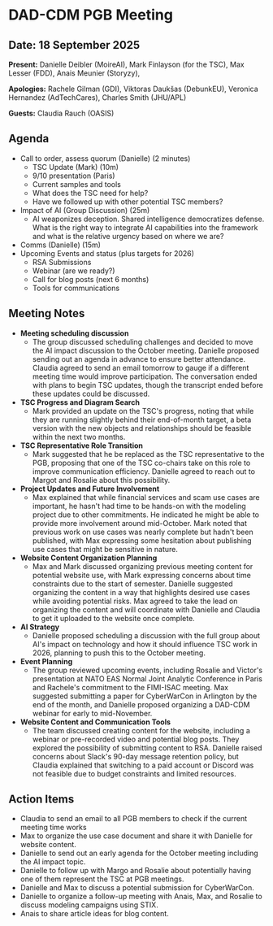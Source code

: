 # DAD-CDM PGB Meeting

## Date: 18 September 2025

**Present:** Danielle Deibler (MoireAI), Mark Finlayson (for the TSC), Max Lesser (FDD), Anais Meunier (Storyzy),

**Apologies:** Rachele Gilman (GDI), Viktoras Daukšas (DebunkEU), Veronica Hernandez (AdTechCares), Charles Smith (JHU/APL)

**Guests:** Claudia Rauch (OASIS)

## Agenda

* Call to order, assess quorum (Danielle) (2 minutes)  
  * TSC Update (Mark) (10m)  
  * 9/10 presentation (Paris)  
  * Current samples and tools  
  * What does the TSC need for help?  
  * Have we followed up with other potential TSC members?  
* Impact of AI (Group Discussion) (25m)   
  * AI weaponizes deception. Shared intelligence democratizes defense. What is the right way to integrate AI capabilities into the framework and what is the relative urgency based on where we are?  
* Comms (Danielle) (15m)  
* Upcoming Events and status (plus targets for 2026\)  
  * RSA Submissions  
  * Webinar (are we ready?)   
  * Call for blog posts (next 6 months)   
  * Tools for communications 

## Meeting Notes

* **Meeting scheduling discussion**  
  * The group discussed scheduling challenges and decided to move the AI impact discussion to the October meeting. Danielle proposed sending out an agenda in advance to ensure better attendance. Claudia agreed to send an email tomorrow to gauge if a different meeting time would improve participation. The conversation ended with plans to begin TSC updates, though the transcript ended before these updates could be discussed.  
* **TSC Progress and Diagram Search**  
  * Mark provided an update on the TSC's progress, noting that while they are running slightly behind their end-of-month target, a beta version with the new objects and relationships should be feasible within the next two months.   
* **TSC Representative Role Transition**  
  * Mark suggested that he be replaced as the TSC representative to the PGB, proposing that one of the TSC co-chairs take on this role to improve communication efficiency. Danielle agreed to reach out to Margot and Rosalie about this possibility.  
* **Project Updates and Future Involvement**  
  * Max explained that while financial services and scam use cases are important, he hasn't had time to be hands-on with the modeling project due to other commitments. He indicated he might be able to provide more involvement around mid-October. Mark noted that previous work on use cases was nearly complete but hadn't been published, with Max expressing some hesitation about publishing use cases that might be sensitive in nature.  
* **Website Content Organization Planning**  
  * Max and Mark discussed organizing previous meeting content for potential website use, with Mark expressing concerns about time constraints due to the start of semester. Danielle suggested organizing the content in a way that highlights desired use cases while avoiding potential risks. Max agreed to take the lead on organizing the content and will coordinate with Danielle and Claudia to get it uploaded to the website once complete.  
* **AI Strategy**   
  * Danielle proposed scheduling a discussion with the full group about AI's impact on technology and how it should influence TSC work in 2026, planning to push this to the October meeting.  
* **Event Planning**  
  * The group reviewed upcoming events, including Rosalie and Victor's presentation at NATO EAS Normal Joint Analytic Conference in Paris and Rachele's commitment to the FIMI-ISAC meeting. Max suggested submitting a paper for CyberWarCon in Arlington by the end of the month, and Danielle proposed organizing a DAD-CDM webinar for early to mid-November.  
* **Website Content and Communication Tools**  
  * The team discussed creating content for the website, including a webinar or pre-recorded video and potential blog posts. They explored the possibility of submitting content to RSA. Danielle raised concerns about Slack's 90-day message retention policy, but Claudia explained that switching to a paid account or Discord was not feasible due to budget constraints and limited resources. 

## Action Items

* Claudia to send an email to all PGB members to check if the current meeting time works   
* Max to organize the use case document and share it with Danielle for website content.  
* Danielle to send out an early agenda for the October meeting including the AI impact topic.  
* Danielle to follow up with Margo and Rosalie about potentially having one of them represent the TSC at PGB meetings.  
* Danielle and Max to discuss a potential submission for CyberWarCon.  
* Danielle to organize a follow-up meeting with Anais, Max, and Rosalie to discuss modeling campaigns using STIX.  
* Anais to share article ideas for blog content.

